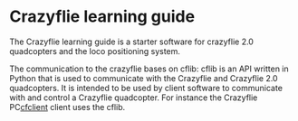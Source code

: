 # Crazyflie learning guide

The Crazyflie learning guide is a starter software for crazyflie 2.0 quadcopters and the loco positioning system.

The communication to the crazyflie bases on cflib:
cflib is an API written in Python that is used to communicate with the Crazyflie
and Crazyflie 2.0 quadcopters. It is intended to be used by client software to
communicate with and control a Crazyflie quadcopter. For instance the Crazyflie PC[cfclient] client uses the cflib.

[cfclient]: https://www.github.com/bitcraze/crazyflie-clients-python

